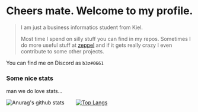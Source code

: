 # Cheers mate. Welcome to my profile. 

> I am just a business informatics student from Kiel. 
>
> Most time I spend on silly stuff you can find in my repos. Sometimes I do more useful stuff at [zeppel](https://github.com/zeppelsoftware) and if it gets really crazy I even contribute to some other projects.

You can find me on Discord as `b3z#0661`

### Some nice stats
man we do love stats...
 
![Anurag's github stats](https://github-readme-stats.vercel.app/api?username=b3z&show_icons=false&count_private=true) &nbsp;&nbsp;&nbsp;&nbsp;&nbsp;&nbsp;
[![Top Langs](https://github-readme-stats.vercel.app/api/top-langs/?username=b3z)](https://github.com/b3z/stats)

